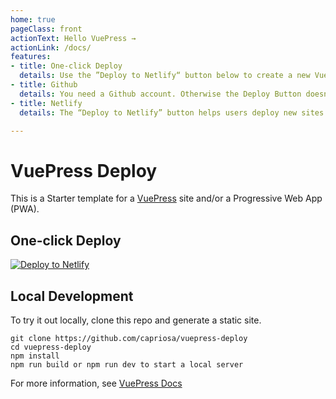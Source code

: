 ```yaml
---
home: true
pageClass: front
actionText: Hello VuePress →
actionLink: /docs/
features:
- title: One-click Deploy
  details: Use the ”Deploy to Netlify“ button below to create a new VuePress installation with one simple click. Get my wonderful VuePress theme for free.
- title: Github
  details: You need a Github account. Otherwise the Deploy Button doesn't work.
- title: Netlify
  details: The “Deploy to Netlify” button helps users deploy new sites from templates with one single click on Netlify.

---
```




# VuePress Deploy

This is a Starter template for a [VuePress](https://vuepress.vuejs.org) site and/or a Progressive Web App (PWA).

## One-click Deploy

[![Deploy to Netlify](https://www.netlify.com/img/deploy/button.svg)](https://app.netlify.com/start/deploy?repository=https://github.com/capriosa/vuepress-deploy)

## Local Development

To try it out locally, clone this repo and generate a static site.

```bash{3}
git clone https://github.com/capriosa/vuepress-deploy
cd vuepress-deploy
npm install
npm run build or npm run dev to start a local server
```

For more information, see [VuePress Docs](https://vuepress.vuejs.org)
